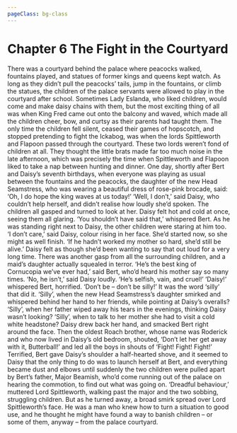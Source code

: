 ```yaml
---
pageClass: bg-class
---
```


# Chapter 6 The Fight in the Courtyard 

There was a courtyard behind the palace where peacocks walked, fountains played, and statues of former kings and queens kept watch. As long as they didn’t pull the peacocks’ tails, jump in the fountains, or climb the statues, the children of the palace servants were allowed to play in the courtyard after school. Sometimes Lady Eslanda, who liked children, would come and make daisy chains with them, but the most exciting thing of all was when King Fred came out onto the balcony and waved, which made all the children cheer, bow, and curtsy as their parents had taught them.
The only time the children fell silent, ceased their games of hopscotch, and stopped pretending to fight the Ickabog, was when the lords Spittleworth and Flapoon passed through the courtyard. These two lords weren’t fond of children at all. They thought the little brats made far too much noise in the late afternoon, which was precisely the time when Spittleworth and Flapoon liked to take a nap between hunting and dinner.
One day, shortly after Bert and Daisy’s seventh birthdays, when everyone was playing as usual between the fountains and the peacocks, the daughter of the new Head Seamstress, who was wearing a beautiful dress of rose-pink brocade, said:
‘Oh, I do hope the king waves at us today!’
‘Well, I don’t,’ said Daisy, who couldn’t help herself, and didn’t realise how loudly she’d spoken.
The children all gasped and turned to look at her. Daisy felt hot and cold at once, seeing them all glaring.
‘You shouldn’t have said that,’ whispered Bert. As he was standing right next to Daisy, the other children were staring at him too.
‘I don’t care,’ said Daisy, colour rising in her face. She’d started now, so she might as well finish. ‘If he hadn’t worked my mother so hard, she’d still be alive.’
Daisy felt as though she’d been wanting to say that out loud for a very long time.
There was another gasp from all the surrounding children, and a maid’s daughter actually squealed in terror.
‘He’s the best king of Cornucopia we’ve ever had,’ said Bert, who’d heard his mother say so many times.
‘No, he isn’t,’ said Daisy loudly. ‘He’s selfish, vain, and cruel!’
‘Daisy!’ whispered Bert, horrified. ‘Don’t be – don’t be silly!’
It was the word ‘silly’ that did it. ‘Silly’, when the new Head Seamstress’s daughter smirked and whispered behind her hand to her friends, while pointing at Daisy’s overalls? ‘Silly’, when her father wiped away his tears in the evenings, thinking Daisy wasn’t looking? ‘Silly’, when to talk to her mother she had to visit a cold white headstone?
Daisy drew back her hand, and smacked Bert right around the face.
Then the oldest Roach brother, whose name was Roderick and who now lived in Daisy’s old bedroom, shouted, ‘Don’t let her get away with it, Butterball!’ and led all the boys in shouts of ‘Fight! Fight! Fight!’
Terrified, Bert gave Daisy’s shoulder a half-hearted shove, and it seemed to Daisy that the only thing to do was to launch herself at Bert, and everything became dust and elbows until suddenly the two children were pulled apart by Bert’s father, Major Beamish, who’d come running out of the palace on hearing the commotion, to find out what was going on.
‘Dreadful behaviour,’ muttered Lord Spittleworth, walking past the major and the two sobbing, struggling children.
But as he turned away, a broad smirk spread over Lord Spittleworth’s face. He was a man who knew how to turn a situation to good use, and he thought he might have found a way to banish children – or some of them, anyway – from the palace courtyard.